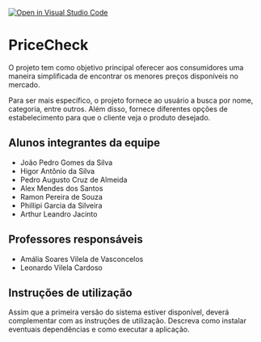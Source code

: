 [![Open in Visual Studio Code](https://classroom.github.com/assets/open-in-vscode-718a45dd9cf7e7f842a935f5ebbe5719a5e09af4491e668f4dbf3b35d5cca122.svg)](https://classroom.github.com/online_ide?assignment_repo_id=14362940&assignment_repo_type=AssignmentRepo)
# PriceCheck
O projeto tem como objetivo principal oferecer aos consumidores uma maneira simplificada de encontrar os menores preços disponíveis no mercado.

Para ser mais específico, o projeto fornece ao usuário a busca por nome, categoria, entre outros. Além disso, fornece diferentes opções de estabelecimento para que o cliente veja o produto desejado.

## Alunos integrantes da equipe

* João Pedro Gomes da Silva
* Higor Antônio da Silva
* Pedro Augusto Cruz de Almeida
* Alex Mendes dos Santos
* Ramon Pereira de Souza
* Phillipi Garcia da Silveira
* Arthur Leandro Jacinto 

## Professores responsáveis

* Amália Soares Vilela de Vasconcelos
* Leonardo Vilela Cardoso

## Instruções de utilização

Assim que a primeira versão do sistema estiver disponível, deverá complementar com as instruções de utilização. Descreva como instalar eventuais dependências e como executar a aplicação.
